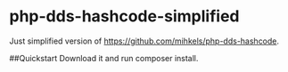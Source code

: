 # php-dds-hashcode-simplified
Just simplified version of https://github.com/mihkels/php-dds-hashcode.

##Quickstart
Download it and run composer install.
